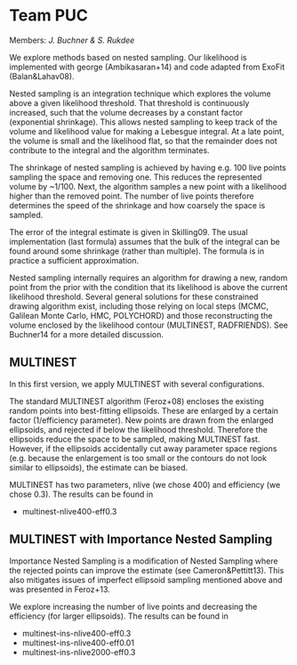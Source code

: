 # Team PUC

Members: *J. Buchner & S. Rukdee*

We explore methods based on nested sampling. Our likelihood is implemented with george (Ambikasaran+14) and code adapted from ExoFit (Balan&Lahav08).

Nested sampling is an integration technique which explores the volume above a given likelihood threshold. That threshold is continuously increased, such that the volume decreases by a constant factor (exponential shrinkage). This allows nested sampling to keep track of the volume and likelihood value for making a Lebesgue integral. At a late point, the volume is small and the likelihood flat, so that the remainder does not contribute to the integral and the algorithm terminates.

The shrinkage of nested sampling is achieved by having e.g. 100 live points sampling the space and removing one. This reduces the represented volume by ~1/100. Next, the algorithm samples a new point with a likelihood higher than the removed point. The number of live points therefore determines the speed of the shrinkage and how coarsely the space is sampled.

The error of the integral estimate is given in Skilling09. The usual implementation (last formula) assumes that the bulk of the integral can be found around some shrinkage (rather than multiple). The formula is in practice a sufficient approximation.

Nested sampling internally requires an algorithm for drawing a new, random point from the prior with the condition that its likelihood is above the current likelihood threshold. Several general solutions for these constrained drawing algorithm exist, including those relying on local steps (MCMC, Galilean Monte Carlo, HMC, POLYCHORD) and those reconstructing the volume enclosed by the likelihood contour (MULTINEST, RADFRIENDS). See Buchner14 for a more detailed discussion. 

## MULTINEST

In this first version, we apply MULTINEST with several configurations.

The standard MULTINEST algorithm (Feroz+08) encloses the existing random points into best-fitting ellipsoids. These are enlarged by a certain factor (1/efficiency parameter). New points are drawn from the enlarged ellipsoids, and rejected if below the likelihood threshold. Therefore the ellipsoids reduce the space to be sampled, making MULTINEST fast. However, if the ellipsoids accidentally cut away parameter space regions (e.g. because the enlargement is too small or the contours do not look similar to ellipsoids), the estimate can be biased.

MULTINEST has two parameters, nlive (we chose 400) and efficiency (we chose 0.3).
The results can be found in 

* multinest-nlive400-eff0.3

## MULTINEST with Importance Nested Sampling

Importance Nested Sampling is a modification of Nested Sampling where the rejected points can improve the estimate (see Cameron&Pettitt13). This also mitigates issues of imperfect ellipsoid sampling mentioned above and was presented in Feroz+13.

We explore increasing the number of live points and decreasing the efficiency (for larger ellipsoids).
The results can be found in 

* multinest-ins-nlive400-eff0.3
* multinest-ins-nlive400-eff0.01
* multinest-ins-nlive2000-eff0.3



